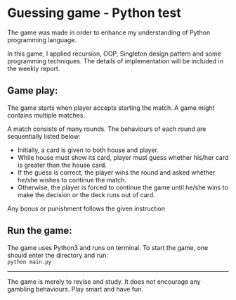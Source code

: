 # Guessing game - Python test

The game was made in order to enhance my understanding of Python programming language. 

In this game, I applied recursion, OOP, Singleton design pattern and some programming techniques. The details of implementation will be included in the weekly report.

## Game play: 
The game starts when player accepts starting the match. A game might contains multiple matches. 

A match consists of many rounds. The behaviours of each round are sequentially listed below: 
* Initially, a card is given to both house and player. 
* While house must show its card, player must guess whether his/her card is greater than the house card.
* If the guess is correct, the player wins the round and asked whether he/she wishes to continue the match.
* Otherwise, the player is forced to continue the game until he/she wins to make the decision or the deck runs out of card. 

Any bonus or punishment follows the given instruction

## Run the game: 
The game uses Python3 and runs on terminal. To start the game, one should enter the directory and run: <br>
`python main.py`

----
The game is merely to revise and study. It does not encourage any gambling behaviours.
Play smart and have fun.
